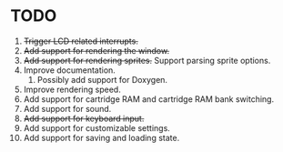 # TODO

1. ~~Trigger LCD related interrupts.~~
2. ~~Add support for rendering the window.~~
3. ~~Add support for rendering sprites.~~ Support parsing sprite options.
4. Improve documentation.
	1. Possibly add support for Doxygen.
5. Improve rendering speed.
6. Add support for cartridge RAM and cartridge RAM bank switching.
7. Add support for sound.
8. ~~Add support for keyboard input.~~
9. Add support for customizable settings.
10. Add support for saving and loading state.